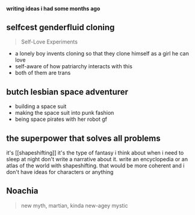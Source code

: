 
#### writing  ideas i had some months ago

## selfcest genderfluid cloning
> Self-Love Experiments
- a lonely boy invents cloning so that they clone himself as a girl he can love
- self-aware of how patriarchy interacts with this
- both of them are trans

## butch lesbian space adventurer
- building a space suit
- making the space suit into punk fashion
- being space pirates with her robot gf

## the superpower that solves all problems
it's [[shapeshifting]]
it's the type of fantasy i think about when i need to sleep at night
don't write a narrative about it. write an encyclopedia or an atlas of the world with shapeshifting. 
that would be more coherent and i don't have ideas for characters or anything

## Noachia
> new myth, martian, kinda new-agey mystic